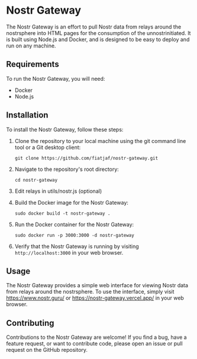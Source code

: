 # Nostr Gateway

The Nostr Gateway is an effort to pull Nostr data from relays around the nostrsphere into HTML pages for the consumption of the unnostrinitiated. It is built using Node.js and Docker, and is designed to be easy to deploy and run on any machine.

## Requirements

To run the Nostr Gateway, you will need:

- Docker
- Node.js 

## Installation

To install the Nostr Gateway, follow these steps:

1. Clone the repository to your local machine using the git command line tool or a Git desktop client:

   `git clone https://github.com/fiatjaf/nostr-gateway.git`

2. Navigate to the repository's root directory:

   `cd nostr-gateway`

3. Edit relays in utils/nostr.js (optional)

4. Build the Docker image for the Nostr Gateway:

   `sudo docker build -t nostr-gateway .`

5. Run the Docker container for the Nostr Gateway:

   `sudo docker run -p 3000:3000 -d nostr-gateway`

6. Verify that the Nostr Gateway is running by visiting `http://localhost:3000` in your web browser.

## Usage

The Nostr Gateway provides a simple web interface for viewing Nostr data from relays around the nostrsphere. 
To use the interface, simply visit https://www.nostr.guru/ or https://nostr-gateway.vercel.app/ in your web browser.

## Contributing

Contributions to the Nostr Gateway are welcome! If you find a bug, have a feature request, or want to contribute code, please open an issue or pull request on the GitHub repository. 

